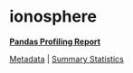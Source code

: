 # ionosphere

[**Pandas Profiling Report**](https://epistasislab.github.io/penn-ml-benchmarks/profile/ionosphere.html)

[Metadata](metadata.yaml) | [Summary Statistics](summary_stats.csv)


